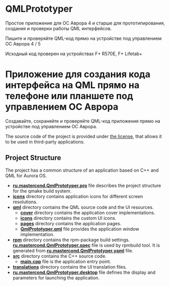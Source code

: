 # QMLPrototyper

Простое приложение для ОС Аврора 4 и старше для прототипирования, создания и проверки работы QML интерфейсов.

Пишите и проверяйте QML-код прямо на устройстве под управлением ОС Аврора 4 / 5

Исходный код проверен на устройствах F+ R570E, F+ Lifetab+

# Приложение для создания кода интерфейса на QML прямо на телефоне или планшете под управлением ОС Аврора

Создавайте, сохраняйте и проверяйте QML-код приложения прямо на устройстве под управлением ОС Аврора. 

The source code of the project is provided under
[the license](LICENSE.BSD-3-CLAUSE.md),
that allows it to be used in third-party applications.

## Project Structure

The project has a common structure
of an application based on C++ and QML for Aurora OS.

* **[ru.mastercond.QmlPrototyper.pro](ru.mastercond.QmlPrototyper.pro)** file
  describes the project structure for the qmake build system.
* **[icons](icons)** directory contains application icons for different screen resolutions.
* **[qml](qml)** directory contains the QML source code and the UI resources.
  * **[cover](qml/cover)** directory contains the application cover implementations.
  * **[icons](qml/icons)** directory contains the custom UI icons.
  * **[pages](qml/pages)** directory contains the application pages.
  * **[QmlPrototyper.qml](qml/QmlPrototyper.qml)** file
    provides the application window implementation.
* **[rpm](rpm)** directory contains the rpm-package build settings.
  **[ru.mastercond.QmlPrototyper.spec](rpm/ru.mastercond.QmlPrototyper.spec)** file is used by rpmbuild tool.
  It is generated from **[ru.mastercond.QmlPrototyper.yaml](rpm/ru.mastercond.QmlPrototyper.yaml)** file.
* **[src](src)** directory contains the C++ source code.
  * **[main.cpp](src/main.cpp)** file is the application entry point.
* **[translations](translations)** directory contains the UI translation files.
* **[ru.mastercond.QmlPrototyper.desktop](ru.mastercond.QmlPrototyper.desktop)** file
  defines the display and parameters for launching the application.